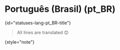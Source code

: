 # Português (Brasil) (pt_BR)
{id="statuses-lang-pt_BR-title"}

> All lines are translated 😊
>
{style="note"}
